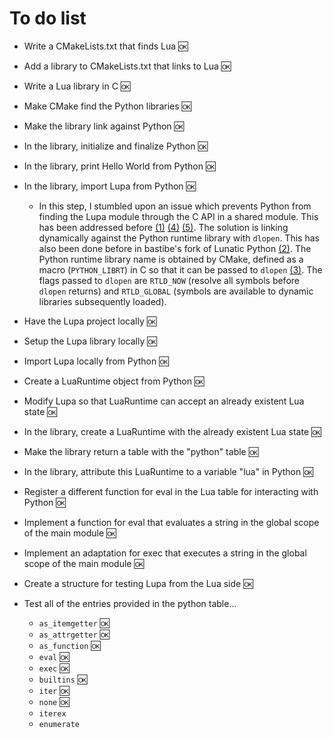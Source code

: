 # To do list

* Write a CMakeLists.txt that finds Lua :ok:
* Add a library to CMakeLists.txt that links to Lua :ok:
* Write a Lua library in C :ok:
* Make CMake find the Python libraries :ok:
* Make the library link against Python :ok:
* In the library, initialize and finalize Python :ok:
* In the library, print Hello World from Python :ok:
* In the library, import Lupa from Python :ok:

  * In this step, I stumbled upon an issue which prevents Python from finding the
    Lupa module through the C API in a shared module. This has been addressed before [(1)] [(4)] [(5)].
    The solution is linking dynamically against the Python runtime library with `dlopen`. This has
    also been done before in bastibe's fork of Lunatic Python [(2)]. The Python runtime library name
    is obtained by CMake, defined as a macro (`PYTHON_LIBRT`) in C so that it can be passed to `dlopen` [(3)].
    The flags passed to `dlopen` are `RTLD_NOW` (resolve all symbols before `dlopen` returns) and `RTLD_GLOBAL`
    (symbols are available to dynamic libraries subsequently loaded).

* Have the Lupa project locally :ok:
* Setup the Lupa library locally :ok:
* Import Lupa locally from Python :ok:
* Create a LuaRuntime object from Python :ok:
* Modify Lupa so that LuaRuntime can accept an already existent Lua state :ok:
* In the library, create a LuaRuntime with the already existent Lua state :ok:
* Make the library return a table with the "python" table :ok:
* In the library, attribute this LuaRuntime to a variable "lua" in Python :ok:
* Register a different function for eval in the Lua table for interacting with Python :ok:
* Implement a function for eval that evaluates a string in the global scope of the main module :ok:
* Implement an adaptation for exec that executes a string in the global scope of the main module :ok:
* Create a structure for testing Lupa from the Lua side :ok:
* Test all of the entries provided in the python table...
  * `as_itemgetter` :ok:
  * `as_attrgetter` :ok:
  * `as_function` :ok:
  * `eval` :ok:
  * `exec` :ok:
  * `builtins` :ok:
  * `iter` :ok:
  * `none` :ok:
  * `iterex`
  * `enumerate`

[(1)]: https://mail.python.org/pipermail/new-bugs-announce/2008-November/003322.html
[(2)]: https://github.com/bastibe/lunatic-python/blob/master/src/pythoninlua.c#L641
[(3)]: https://www.man7.org/linux/man-pages/man3/dlopen.3.html
[(4)]: https://stackoverflow.com/questions/29880931/importerror-and-pyexc-systemerror-while-embedding-python-script-within-c-for-pam
[(5)]: https://sourceforge.net/p/pam-python/code/ci/default/tree/src/pam_python.c#l2507
